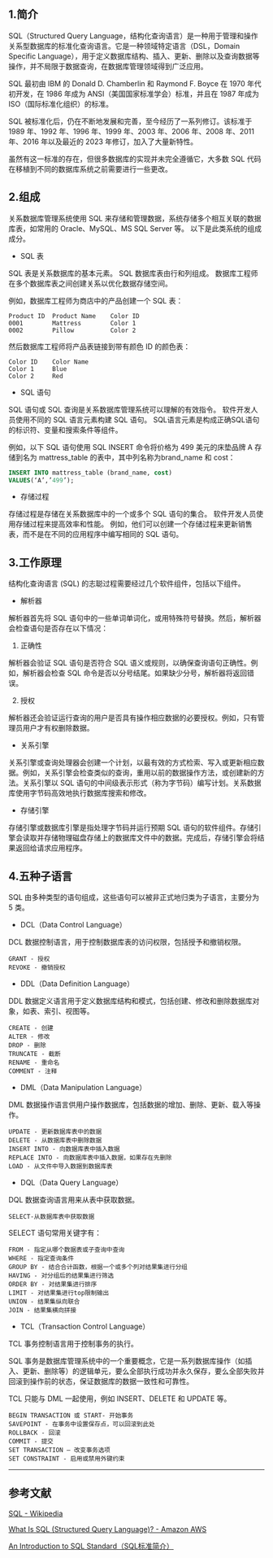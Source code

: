 ﻿## 1.简介
SQL（Structured Query Language，结构化查询语言）是一种用于管理和操作关系型数据库的标准化查询语言。它是一种领域特定语言（DSL，Domain Specific Language），用于定义数据库结构、插入、更新、删除以及查询数据等操作，并不局限于数据查询，在数据库管理领域得到广泛应用。

SQL 最初由 IBM 的 Donald D. Chamberlin 和 Raymond F. Boyce 在 1970 年代初开发，在 1986 年成为 ANSI（美国国家标准学会）标准，并且在 1987 年成为 ISO（国际标准化组织）的标准。

SQL 被标准化后，仍在不断地发展和完善，至今经历了一系列修订。该标准于 1989 年、1992 年、1996 年、1999 年、2003 年、2006 年、2008 年、2011 年、2016 年以及最近的 2023 年修订，加入了大量新特性。

虽然有这一标准的存在，但很多数据库的实现并未完全遵循它，大多数 SQL 代码在移植到不同的数据库系统之前需要进行一些更改。
## 2.组成
关系数据库管理系统使用 SQL 来存储和管理数据，系统存储多个相互关联的数据库表，如常用的 Oracle、MySQL、MS SQL Server 等。 以下是此类系统的组成成分。

- SQL 表

SQL 表是关系数据库的基本元素。 SQL 数据库表由行和列组成。 数据库工程师在多个数据库表之间创建关系以优化数据存储空间。

例如，数据库工程师为商店中的产品创建一个 SQL 表：

```
Product ID	Product Name	Color ID
0001		Mattress		Color 1
0002		Pillow			Color 2
```
然后数据库工程师将产品表链接到带有颜色 ID 的颜色表：
```
Color ID	Color Name
Color 1		Blue
Color 2		Red
```

- SQL 语句

SQL 语句或 SQL 查询是关系数据库管理系统可以理解的有效指令。 软件开发人员使用不同的 SQL 语言元素构建 SQL 语句。 SQL语言元素是构成正确SQL语句的标识符、变量和搜索条件等组件。

例如，以下 SQL 语句使用 SQL INSERT 命令将价格为 499 美元的床垫品牌 A 存储到名为 mattress_table 的表中，其中列名称为brand_name 和 cost：
```sql
INSERT INTO mattress_table (brand_name, cost)
VALUES(‘A’,’499’);
```
- 存储过程

存储过程是存储在关系数据库中的一个或多个 SQL 语句的集合。 软件开发人员使用存储过程来提高效率和性能。 例如，他们可以创建一个存储过程来更新销售表，而不是在不同的应用程序中编写相同的 SQL 语句。

## 3.工作原理
结构化查询语言 (SQL) 的志聪过程需要经过几个软件组件，包括以下组件。 

- 解析器

解析器首先将 SQL 语句中的一些单词单词化，或用特殊符号替换。然后，解析器会检查语句是否存在以下情况：
1. 正确性

解析器会验证 SQL 语句是否符合 SQL 语义或规则，以确保查询语句正确性。例如，解析器会检查 SQL 命令是否以分号结尾。如果缺少分号，解析器将返回错误。

2. 授权

解析器还会验证运行查询的用户是否具有操作相应数据的必要授权。例如，只有管理员用户才有权删除数据。 

- 关系引擎

关系引擎或查询处理器会创建一个计划，以最有效的方式检索、写入或更新相应数据。例如，关系引擎会检查类似的查询，重用以前的数据操作方法，或创建新的方法。关系引擎以 SQL 语句的中间级表示形式（称为字节码）编写计划。关系数据库使用字节码高效地执行数据库搜索和修改。 

- 存储引擎

存储引擎或数据库引擎是指处理字节码并运行预期 SQL 语句的软件组件。存储引擎会读取并存储物理磁盘存储上的数据库文件中的数据。完成后，存储引擎会将结果返回给请求应用程序。

## 4.五种子语言
SQL 由多种类型的语句组成，这些语句可以被非正式地归类为子语言，主要分为 5 类。

- DCL（Data Control Language）

DCL 数据控制语言，用于控制数据库表的访问权限，包括授予和撤销权限。 
```
GRANT - 授权 
REVOKE - 撤销授权 
```

- DDL（Data Definition Language）

DDL 数据定义语言用于定义数据库结构和模式，包括创建、修改和删除数据库对象，如表、索引、视图等。
```
CREATE - 创建
ALTER - 修改
DROP - 删除
TRUNCATE - 截断
RENAME - 重命名
COMMENT - 注释
```

- DML（Data Manipulation Language）

DML 数据操作语言供用户操作数据库，包括数据的增加、删除、更新、载入等操作。 
```
UPDATE - 更新数据库表中的数据 
DELETE - 从数据库表中删除数据 
INSERT INTO - 向数据库表中插入数据
REPLACE INTO - 向数据库表中插入数据，如果存在先删除
LOAD - 从文件中导入数据到数据库表
```

- DQL（Data Query Language）

DQL 数据查询语言用来从表中获取数据。 
```
SELECT-从数据库表中获取数据 
```
SELECT 语句常用关键字有：
```
FROM - 指定从哪个数据表或子查询中查询
WHERE - 指定查询条件
GROUP BY - 结合合计函数，根据一个或多个列对结果集进行分组
HAVING - 对分组后的结果集进行筛选
ORDER BY - 对结果集进行排序
LIMIT - 对结果集进行top限制输出
UNION - 结果集纵向联合
JOIN - 结果集横向拼接
```

- TCL（Transaction Control Language）

TCL 事务控制语言用于控制事务的执行。

SQL 事务是数据库管理系统中的一个重要概念，它是一系列数据库操作（如插入、更新、删除等）的逻辑单元，要么全部执行成功并永久保存，要么全部失败并回滚到操作前的状态，保证数据库的数据一致性和可靠性。

TCL 只能与 DML 一起使用，例如 INSERT、DELETE 和 UPDATE 等。
```
BEGIN TRANSACTION 或 START- 开始事务
SAVEPOINT - 在事务中设置保存点，可以回滚到此处
ROLLBACK - 回滚 
COMMIT - 提交
SET TRANSACTION – 改变事务选项
SET CONSTRAINT - 启用或禁用外键约束
```

---
## 参考文献
[SQL - Wikipedia](https://en.wikipedia.org/wiki/SQL)

[What Is SQL (Structured Query Language)? - Amazon AWS](https://aws.amazon.com/what-is/sql/)

[An Introduction to SQL Standard（SQL标准简介）](https://zedware.github.io/SQL-Standard/)
